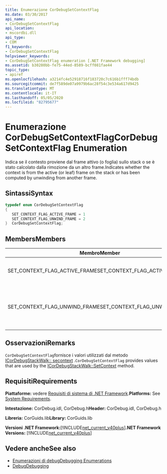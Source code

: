 ```yaml
---
title: Enumerazione CorDebugSetContextFlag
ms.date: 03/30/2017
api_name:
- CorDebugSetContextFlag
api_location:
- mscordbi.dll
api_type:
- COM
f1_keywords:
- CorDebugSetContextFlag
helpviewer_keywords:
- CorDebugSetContextFlag enumeration [.NET Framework debugging]
ms.assetid: b30280bb-fe75-44ed-8589-bcff081fae44
topic_type:
- apiref
ms.openlocfilehash: a3214fc4e52918716f183720c7c616b1fff74bdb
ms.sourcegitcommit: de7f589de07a9979b6ac28f54c3e534a617d9425
ms.translationtype: MT
ms.contentlocale: it-IT
ms.lasthandoff: 05/05/2020
ms.locfileid: "82795677"
---
```

# <a name="cordebugsetcontextflag-enumeration"></a><span data-ttu-id="6ee6a-102">Enumerazione CorDebugSetContextFlag</span><span class="sxs-lookup"><span data-stu-id="6ee6a-102">CorDebugSetContextFlag Enumeration</span></span>
<span data-ttu-id="6ee6a-103">Indica se il contesto proviene dal frame attivo (o foglia) sullo stack o se è stato calcolato dalla rimozione da un altro frame.</span><span class="sxs-lookup"><span data-stu-id="6ee6a-103">Indicates whether the context is from the active (or leaf) frame on the stack or has been computed by unwinding from another frame.</span></span>  
  
## <a name="syntax"></a><span data-ttu-id="6ee6a-104">Sintassi</span><span class="sxs-lookup"><span data-stu-id="6ee6a-104">Syntax</span></span>  
  
```cpp  
typedef enum CorDebugSetContextFlag  
{  
   SET_CONTEXT_FLAG_ACTIVE_FRAME = 1  
   SET_CONTEXT_FLAG_UNWIND_FRAME = 2  
}  CorDebugSetContextFlag;  
```  
  
## <a name="members"></a><span data-ttu-id="6ee6a-105">Members</span><span class="sxs-lookup"><span data-stu-id="6ee6a-105">Members</span></span>  
  
|<span data-ttu-id="6ee6a-106">Membro</span><span class="sxs-lookup"><span data-stu-id="6ee6a-106">Member</span></span>|<span data-ttu-id="6ee6a-107">Description</span><span class="sxs-lookup"><span data-stu-id="6ee6a-107">Description</span></span>|  
|------------|-----------------|  
|<span data-ttu-id="6ee6a-108">SET_CONTEXT_FLAG_ACTIVE_FRAME</span><span class="sxs-lookup"><span data-stu-id="6ee6a-108">SET_CONTEXT_FLAG_ACTIVE_FRAME</span></span>|<span data-ttu-id="6ee6a-109">Il contesto è il contesto attivo del thread.</span><span class="sxs-lookup"><span data-stu-id="6ee6a-109">The context is the thread’s active context.</span></span>|  
|<span data-ttu-id="6ee6a-110">SET_CONTEXT_FLAG_UNWIND_FRAME</span><span class="sxs-lookup"><span data-stu-id="6ee6a-110">SET_CONTEXT_FLAG_UNWIND_FRAME</span></span>|<span data-ttu-id="6ee6a-111">Il contesto è stato calcolato dalla rimozione da un altro frame.</span><span class="sxs-lookup"><span data-stu-id="6ee6a-111">The context has been computed by unwinding from another frame.</span></span>|  
  
## <a name="remarks"></a><span data-ttu-id="6ee6a-112">Osservazioni</span><span class="sxs-lookup"><span data-stu-id="6ee6a-112">Remarks</span></span>  
 <span data-ttu-id="6ee6a-113">`CorDebugSetContextFlag`fornisce i valori utilizzati dal metodo [ICorDebugStackWalk:: secontext](icordebugstackwalk-setcontext-method.md) .</span><span class="sxs-lookup"><span data-stu-id="6ee6a-113">`CorDebugSetContextFlag` provides values that are used by the [ICorDebugStackWalk::SetContext](icordebugstackwalk-setcontext-method.md) method.</span></span>  
  
## <a name="requirements"></a><span data-ttu-id="6ee6a-114">Requisiti</span><span class="sxs-lookup"><span data-stu-id="6ee6a-114">Requirements</span></span>  
 <span data-ttu-id="6ee6a-115">**Piattaforme:** vedere [Requisiti di sistema di .NET Framework](../../get-started/system-requirements.md).</span><span class="sxs-lookup"><span data-stu-id="6ee6a-115">**Platforms:** See [System Requirements](../../get-started/system-requirements.md).</span></span>  
  
 <span data-ttu-id="6ee6a-116">**Intestazione:** CorDebug.idl, CorDebug.h</span><span class="sxs-lookup"><span data-stu-id="6ee6a-116">**Header:** CorDebug.idl, CorDebug.h</span></span>  
  
 <span data-ttu-id="6ee6a-117">**Libreria:** CorGuids.lib</span><span class="sxs-lookup"><span data-stu-id="6ee6a-117">**Library:** CorGuids.lib</span></span>  
  
 <span data-ttu-id="6ee6a-118">**Versioni .NET Framework:**[!INCLUDE[net_current_v40plus](../../../../includes/net-current-v40plus-md.md)]</span><span class="sxs-lookup"><span data-stu-id="6ee6a-118">**.NET Framework Versions:** [!INCLUDE[net_current_v40plus](../../../../includes/net-current-v40plus-md.md)]</span></span>  
  
## <a name="see-also"></a><span data-ttu-id="6ee6a-119">Vedere anche</span><span class="sxs-lookup"><span data-stu-id="6ee6a-119">See also</span></span>

- [<span data-ttu-id="6ee6a-120">Enumerazioni di debug</span><span class="sxs-lookup"><span data-stu-id="6ee6a-120">Debugging Enumerations</span></span>](debugging-enumerations.md)
- [<span data-ttu-id="6ee6a-121">Debug</span><span class="sxs-lookup"><span data-stu-id="6ee6a-121">Debugging</span></span>](index.md)
